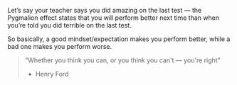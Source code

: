 Let’s say your teacher says you did amazing on the last test — the Pygmalion effect states that you will perform better next time than when you’re told you did terrible on the last test.

So basically, a good mindset/expectation makes you perform better, while a bad one makes you perform worse.

> “Whether you think you can, or you think you can't — you're right”
>  - Henry Ford
